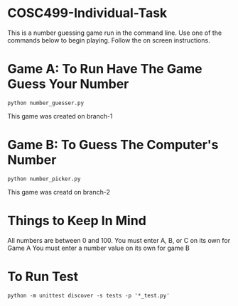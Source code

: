 # COSC499-Individual-Task
This is a number guessing game run in the command line.
Use one of the commands below to begin playing. Follow the on screen instructions.

# Game A: To Run Have The Game Guess Your Number
```
python number_guesser.py
```
This game was created on branch-1

# Game B: To Guess The Computer's Number
```
python number_picker.py
```
This game was creatd on branch-2

# Things to Keep In Mind
All numbers are between 0 and 100.
You must enter A, B, or C on its own for Game A
You must enter a number value on its own for game B

# To Run Test
```
python -m unittest discover -s tests -p '*_test.py'
```